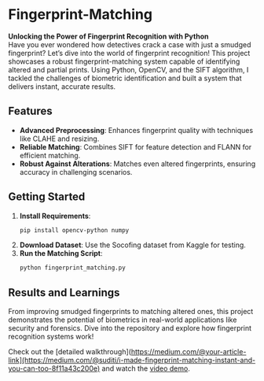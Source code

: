 # Fingerprint-Matching

**Unlocking the Power of Fingerprint Recognition with Python**  
Have you ever wondered how detectives crack a case with just a smudged fingerprint? Let’s dive into the world of fingerprint recognition! This project showcases a robust fingerprint-matching system capable of identifying altered and partial prints. Using Python, OpenCV, and the SIFT algorithm, I tackled the challenges of biometric identification and built a system that delivers instant, accurate results.

## **Features**  
- **Advanced Preprocessing**: Enhances fingerprint quality with techniques like CLAHE and resizing.  
- **Reliable Matching**: Combines SIFT for feature detection and FLANN for efficient matching.  
- **Robust Against Alterations**: Matches even altered fingerprints, ensuring accuracy in challenging scenarios.  

## **Getting Started**  
1. **Install Requirements**:  
   ```bash  
   pip install opencv-python numpy  
   ```  
2. **Download Dataset**: Use the Socofing dataset from Kaggle for testing.  
3. **Run the Matching Script**:  
   ```bash  
   python fingerprint_matching.py  
   ```  

## **Results and Learnings**  
From improving smudged fingerprints to matching altered ones, this project demonstrates the potential of biometrics in real-world applications like security and forensics. Dive into the repository and explore how fingerprint recognition systems work!  

Check out the [detailed walkthrough](https://medium.com/@your-article-link](https://medium.com/@suditi/i-made-fingerprint-matching-instant-and-you-can-too-8f11a43c200e) and watch the [video demo](https://youtu.be/EbAGXAU7doA).
